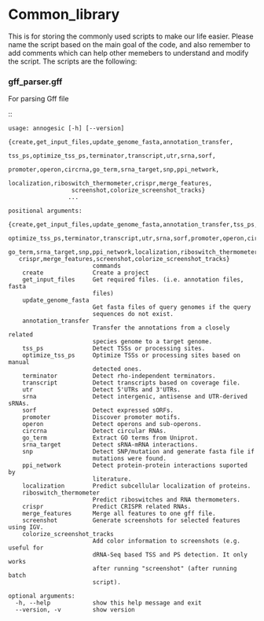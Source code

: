# Common_library

This is for storing the commonly used scripts to make our life easier.
Please name the script based on the main goal of the code, and also remember to add comments which can help other memebers to understand and modify the script.
The scripts are the following:

<h3>gff_parser.gff</h3>

For parsing Gff file

::

    usage: annogesic [-h] [--version]
                     {create,get_input_files,update_genome_fasta,annotation_transfer,
                      tss_ps,optimize_tss_ps,terminator,transcript,utr,srna,sorf,
                      promoter,operon,circrna,go_term,srna_target,snp,ppi_network,
                      localization,riboswitch_thermometer,crispr,merge_features,
                      screenshot,colorize_screenshot_tracks}
                     ...
    
    positional arguments:
      {create,get_input_files,update_genome_fasta,annotation_transfer,tss_ps,
       optimize_tss_ps,terminator,transcript,utr,srna,sorf,promoter,operon,circrna,
       go_term,srna_target,snp,ppi_network,localization,riboswitch_thermometer,
       crispr,merge_features,screenshot,colorize_screenshot_tracks}
                            commands
        create              Create a project
        get_input_files     Get required files. (i.e. annotation files, fasta
                            files)
        update_genome_fasta
                            Get fasta files of query genomes if the query
                            sequences do not exist.
        annotation_transfer
                            Transfer the annotations from a closely related
                            species genome to a target genome.
        tss_ps              Detect TSSs or processing sites.
        optimize_tss_ps     Optimize TSSs or processing sites based on manual
                            detected ones.
        terminator          Detect rho-independent terminators.
        transcript          Detect transcripts based on coverage file.
        utr                 Detect 5'UTRs and 3'UTRs.
        srna                Detect intergenic, antisense and UTR-derived sRNAs.
        sorf                Detect expressed sORFs.
        promoter            Discover promoter motifs.
        operon              Detect operons and sub-operons.
        circrna             Detect circular RNAs.
        go_term             Extract GO terms from Uniprot.
        srna_target         Detect sRNA-mRNA interactions.
        snp                 Detect SNP/mutation and generate fasta file if
                            mutations were found.
        ppi_network         Detect protein-protein interactions suported by
                            literature.
        localization        Predict subcellular localization of proteins.
        riboswitch_thermometer
                            Predict riboswitches and RNA thermometers.
        crispr              Predict CRISPR related RNAs.
        merge_features      Merge all features to one gff file.
        screenshot          Generate screenshots for selected features using IGV.
        colorize_screenshot_tracks
                            Add color information to screenshots (e.g. useful for
                            dRNA-Seq based TSS and PS detection. It only works
                            after running "screenshot" (after running batch
                            script).
    
    optional arguments:
      -h, --help            show this help message and exit
      --version, -v         show version
